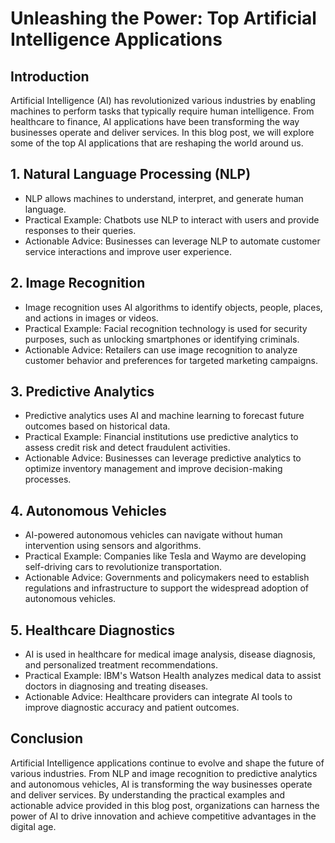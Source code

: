 # Unleashing the Power: Top Artificial Intelligence Applications

## Introduction

Artificial Intelligence (AI) has revolutionized various industries by enabling machines to perform tasks that typically require human intelligence. From healthcare to finance, AI applications have been transforming the way businesses operate and deliver services. In this blog post, we will explore some of the top AI applications that are reshaping the world around us.

## 1. Natural Language Processing (NLP)

- NLP allows machines to understand, interpret, and generate human language.
- Practical Example: Chatbots use NLP to interact with users and provide responses to their queries.
- Actionable Advice: Businesses can leverage NLP to automate customer service interactions and improve user experience.

## 2. Image Recognition

- Image recognition uses AI algorithms to identify objects, people, places, and actions in images or videos.
- Practical Example: Facial recognition technology is used for security purposes, such as unlocking smartphones or identifying criminals.
- Actionable Advice: Retailers can use image recognition to analyze customer behavior and preferences for targeted marketing campaigns.

## 3. Predictive Analytics

- Predictive analytics uses AI and machine learning to forecast future outcomes based on historical data.
- Practical Example: Financial institutions use predictive analytics to assess credit risk and detect fraudulent activities.
- Actionable Advice: Businesses can leverage predictive analytics to optimize inventory management and improve decision-making processes.

## 4. Autonomous Vehicles

- AI-powered autonomous vehicles can navigate without human intervention using sensors and algorithms.
- Practical Example: Companies like Tesla and Waymo are developing self-driving cars to revolutionize transportation.
- Actionable Advice: Governments and policymakers need to establish regulations and infrastructure to support the widespread adoption of autonomous vehicles.

## 5. Healthcare Diagnostics

- AI is used in healthcare for medical image analysis, disease diagnosis, and personalized treatment recommendations.
- Practical Example: IBM's Watson Health analyzes medical data to assist doctors in diagnosing and treating diseases.
- Actionable Advice: Healthcare providers can integrate AI tools to improve diagnostic accuracy and patient outcomes.

## Conclusion

Artificial Intelligence applications continue to evolve and shape the future of various industries. From NLP and image recognition to predictive analytics and autonomous vehicles, AI is transforming the way businesses operate and deliver services. By understanding the practical examples and actionable advice provided in this blog post, organizations can harness the power of AI to drive innovation and achieve competitive advantages in the digital age.